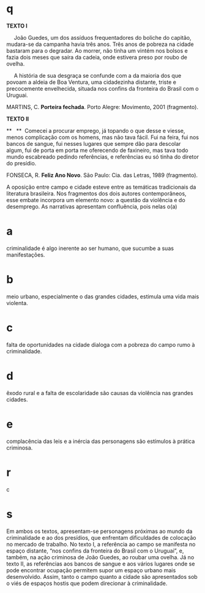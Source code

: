 # q
**TEXTO l**

     João Guedes, um dos assíduos frequentadores do boliche do capitão, mudara-se da campanha havia três anos. Três anos de pobreza na cidade bastaram para o degradar. Ao morrer, não tinha um vintém nos bolsos e fazia dois meses que saíra da cadeia, onde estivera preso por roubo de ovelha.

     A história de sua desgraça se confunde com a da maioria dos que povoam a aldeia de Boa Ventura, uma cidadezinha distante, triste e precocemente envelhecida, situada nos confins da fronteira do Brasil com o Uruguai.

MARTINS, C. **Porteira fechada**. Porto Alegre: Movimento, 2001 (fragmento).

**TEXTO II**

**   **  Comecei a procurar emprego, já topando o que desse e viesse, menos complicação com os homens, mas não tava fácil. Fui na feira, fui nos bancos de sangue, fui nesses lugares que sempre dão para descolar algum, fui de porta em porta me oferecendo de faxineiro, mas tava todo mundo escabreado pedindo referências, e referências eu só tinha do diretor do presídio.

FONSECA, R. **Feliz Ano Novo**. São Paulo: Cia. das Letras, 1989 (fragmento).

A oposição entre campo e cidade esteve entre as temáticas tradicionais da literatura brasileira. Nos fragmentos dos dois autores contemporâneos, esse embate incorpora um elemento novo: a questão da violência e do desemprego. As narrativas apresentam confluência, pois nelas o(a)

# a
criminalidade é algo inerente ao ser humano, que sucumbe a suas manifestações.

# b
meio urbano, especialmente o das grandes cidades, estimula uma vida mais violenta.

# c
falta de oportunidades na cidade dialoga com a pobreza do campo rumo à criminalidade.

# d
êxodo rural e a falta de escolaridade são causas da violência nas grandes cidades.

# e
complacência das leis e a inércia das personagens são estímulos à prática criminosa.

# r
c

# s
Em ambos os textos, apresentam-se personagens próximas ao mundo da criminalidade e ao dos presídios, que enfrentam dificuldades de colocação no mercado de trabalho. No texto I, a referência ao campo se manifesta no espaço distante, “nos confins da fronteira do Brasil com o Uruguai”, e, também, na ação criminosa de João Guedes, ao roubar uma ovelha. Já no texto II, as referências aos bancos de sangue e aos vários lugares onde se pode encontrar ocupação permitem supor um espaço urbano mais desenvolvido. Assim, tanto o campo quanto a cidade são apresentados sob o viés de espaços hostis que podem direcionar à criminalidade.
